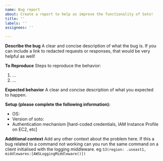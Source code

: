 ```yaml
---
name: Bug report
about: Create a report to help us improve the functionality of Soto!
title: ''
labels: ''
assignees: ''

---
```


**Describe the bug**
A clear and concise description of what the bug is. If you can include a link to redacted requests or responses, that would be very helpful as well!

**To Reproduce**
Steps to reproduce the behavior:
1. ...
2. ...

**Expected behavior**
A clear and concise description of what you expected to happen.

**Setup (please complete the following information):**
 - OS:
 - Version of soto:
 - Authentication mechanism [hard-coded credentials, IAM Instance Profile on EC2, etc]

**Additional context**
Add any other context about the problem here. If this a bug related to a command not working can you run the same command on a client initialised with the logging middleware. eg `S3(region: .useast1, middlewares:[AWSLoggingMiddleware()])`
